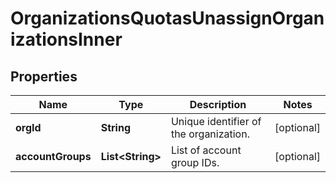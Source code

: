 

# OrganizationsQuotasUnassignOrganizationsInner


## Properties

| Name | Type | Description | Notes |
|------------ | ------------- | ------------- | -------------|
|**orgId** | **String** | Unique identifier of the organization. |  [optional] |
|**accountGroups** | **List&lt;String&gt;** | List of account group IDs. |  [optional] |



